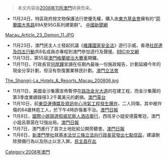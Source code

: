 > 本文内容由[2008年11月澳門](https://zh.wikipedia.org/wiki/2008年11月澳門)转换而来。


  - 11月24日，特區政府按文物保護法行使優先權，購入由[東方基金會](../Page/東方基金會.md "wikilink")擁有的“[荷蘭園大馬路](https://zh.wikipedia.org/wiki/荷蘭園大馬路 "wikilink")89A至95G系列建築群”。 [中國新聞網](http://news.sina.com.hk/cgi-bin/nw/show.cgi/107/1/1/950507/1.html)

[Macau_Article_23_Demon_11.JPG](https://zh.wikipedia.org/wiki/File:Macau_Article_23_Demon_11.JPG "fig:Macau_Article_23_Demon_11.JPG")

  - 11月23日，澳門民主人士發起抗議《[維護國家安全法](https://zh.wikipedia.org/wiki/澳門特別行政區基本法第二十三條 "wikilink")》遊行示威，香港[社民連及](https://zh.wikipedia.org/wiki/社民連 "wikilink")[四五行動](../Page/四五行動.md "wikilink")共8名成員亦專程到澳門參加遊行及聲援。[BBC中文網](http://news.bbc.co.uk/chinese/trad/hi/newsid_7740000/newsid_7744400/7744462.stm)
  - 11月13日，第55屆[澳門格蘭披治大賽車](../Page/澳門格蘭披治大賽車.md "wikilink")開鑼。
  - 11月11日，行政長官[何厚鏵](../Page/何厚鏵.md "wikilink")宣讀在任期內最後一份施政報告，計劃延續今年的現金分享計劃，但沒有恢復置業移民計劃。[澳門立法會](https://web.archive.org/web/20140309171319/http://www.al.gov.mo/download/lag2009/lag2009.pdf)

[The_Shangri-La_Hotels_&_Resorts_Macau_200806.jpg](https://zh.wikipedia.org/wiki/File:The_Shangri-La_Hotels_&_Resorts_Macau_200806.jpg "fig:The_Shangri-La_Hotels_&_Resorts_Macau_200806.jpg")

  - 11月11日，美國金沙集團宣佈暫停在[路氹金光大道](../Page/路氹金光大道.md "wikilink")的在建工程，而金沙集團的第3季度業績錄得3.2千萬美元的虧損。[澳門電台](http://www.tdm.com.mo/c_radio/news/index.php?id=92221&type=&start=10)
  - 11月10日，前[東亞運傳媒及資訊中心冷氣工程發生爆炸](https://zh.wikipedia.org/wiki/澳門東亞運 "wikilink")，二人同傷，其中被炸傷的64歲林姓工人，於下午4時許傷重不治。[澳門日報](https://web.archive.org/web/20081113103507/http://www.macaodaily.com/html/2008-11/11/content_246201.htm)
  - 11月8日，[國際小姐競選假](https://zh.wikipedia.org/wiki/國際小姐 "wikilink")[威尼斯人酒店舉行](https://zh.wikipedia.org/wiki/澳門威尼斯人度假村酒店 "wikilink")，西班牙小姐安德露奪冠，澳門小姐呂蓉茵在12強出局。[澳門日報](https://web.archive.org/web/20081202060352/http://www.macaodaily.com/html/2008-11/09/node_2.htm)
  - 11月7日，澳門進行了首次土地批給公開旁聽會。[澳門日報](https://web.archive.org/web/20081211173111/http://www.macaodaily.com/html/2008-11/08/content_244997.htm)
  - 11月6日，[新澳門學社](../Page/新澳門學社.md "wikilink")就[基本法廿三條立法向行政長官發出七點信函](https://zh.wikipedia.org/wiki/澳門特別行政區基本法第二十三條 "wikilink")，建議刪除預備行為以及防止以言入罪。[民主昌在此](http://blog.qooza.hk/newmacau)

<noinclude>

</noinclude>

[Category:2008年澳門](https://zh.wikipedia.org/wiki/Category:2008年澳門 "wikilink")